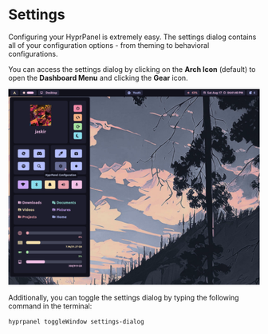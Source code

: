 # Settings

Configuring your HyprPanel is extremely easy. The settings dialog contains all of your configuration options - from theming to behavioral configurations.

You can access the settings dialog by clicking on the **Arch Icon** (default) to open the **Dashboard Menu** and clicking the **Gear** icon.

![Dashboard Settings](../images/configuration/dashboard_settings.png)

Additionally, you can toggle the settings dialog by typing the following command in the terminal:

```bash
hyprpanel toggleWindow settings-dialog
```
